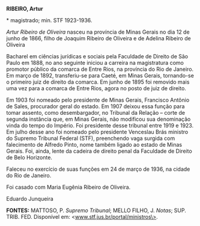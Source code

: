 **RIBEIRO, Artur**

\* magistrado; min. STF 1923-1936.

*Artur Ribeiro de Oliveira* nasceu na província de Minas Gerais no dia
12 de junho de 1866, filho de Joaquim Ribeiro de Oliveira e de Adelina
Ribeiro de Oliveira

Bacharel em ciências jurídicas e sociais pela Faculdade de Direito de
São Paulo em 1888, no ano seguinte iniciou a carreira na magistratura
como promotor público da comarca de Entre Rios, na província do Rio de
Janeiro. Em março de 1892, transferiu-se para Caeté, em Minas Gerais,
tornando-se o primeiro juiz de direito da comarca. Em junho de 1895 foi
removido mais uma vez para a comarca de Entre Rios, agora no posto de
juiz de direito.

Em 1903 foi nomeado pelo presidente de Minas Gerais, Francisco Antônio
de Sales, procurador geral do estado. Em 1907 deixou essa função para
tomar assento, como desembargador, no Tribunal da Relação – corte de
segunda instância que, em Minas Gerais, não modificou sua denominação
vinda do tempo do Império. Foi presidente desse tribunal entre 1919 e
1923. Em julho desse ano foi nomeado pelo presidente Venceslau Brás
ministro do Supremo Tribunal Federal (STF), preenchendo vaga surgida com
falecimento de Alfredo Pinto, nome também ligado ao estado de Minas
Gerais. Foi, ainda, lente da cadeira de direito penal da Faculdade de
Direito de Belo Horizonte.

Faleceu no exercício de suas funções em 24 de março de 1936, na cidade
do Rio de Janeiro.

Foi casado com Maria Eugênia Ribeiro de Oliveira.

Eduardo Junqueira

**FONTES:** MATTOSO, P. *Supremo Tribunal*; MELLO FILHO, J. *Notas*;
SUP. TRIB. FED. Disponível em: \<www.stf.jus.br/portal/ministros\>.
